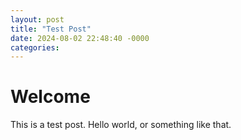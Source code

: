 ```yaml
---
layout: post
title: "Test Post"
date: 2024-08-02 22:48:40 -0000
categories: 
---
```


# Welcome

This is a test post. Hello world, or something like that.
